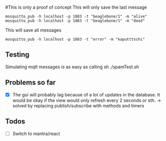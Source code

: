 #This is only a proof of concept
This will only save the last message
```
mosquitto_pub -h localhost -p 1883 -t "beaglebone/1" -m "alive"
mosquitto_pub -h localhost -p 1883 -t "beaglebone/1" -m "dead"
```

This will save all messages
```
mosquitto_pub -h localhost -p 1883 -t "error" -m "kaputttschi"
```

Testing
-------
Simulating mqtt messages is as easy as calling sh ./spamTest.sh

Problems so far
---------------
* [x] The gui will probably lag because of a lot of updates in the database.
It would be okay if the view would only refresh every 2 seconds or sth.
-> solved by replacing publish/subscribe with methods and timers

Todos
-----
* [ ] Switch to mantra/react
